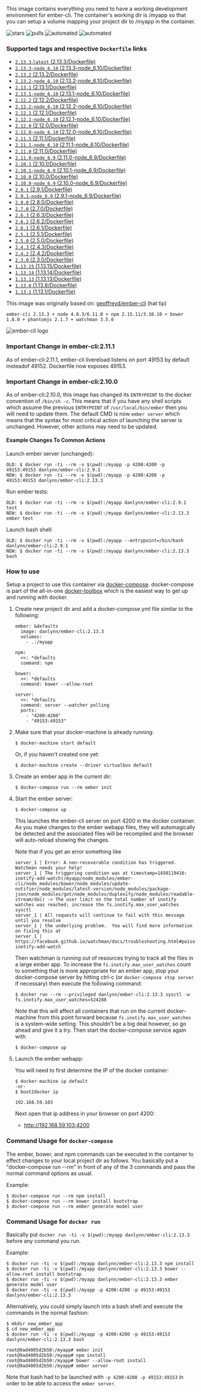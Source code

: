 This image contains everything you need to have a working development environment for ember-cli.  The container's working dir is /myapp so that you can setup a volume mapping your project dir to /myapp in the container.

![stars](https://img.shields.io/docker/stars/danlynn/ember-cli.svg) ![pulls](https://img.shields.io/docker/pulls/danlynn/ember-cli.svg) ![automated](https://img.shields.io/docker/automated/danlynn/ember-cli.svg) ![automated](https://img.shields.io/docker/build/danlynn/ember-cli.svg)

### Supported tags and respective `Dockerfile` links

+ [`2.13.3`,`latest` (2.13.3/Dockerfile)](https://github.com/danlynn/ember-cli/blob/2.13.3/Dockerfile)
+ [`2.13.3-node_6.10` (2.13.3-node_6.10/Dockerfile)](https://github.com/danlynn/ember-cli/blob/2.13.3-node_6.10/Dockerfile)
+ [`2.13.2` (2.13.2/Dockerfile)](https://github.com/danlynn/ember-cli/blob/2.13.2/Dockerfile)
+ [`2.13.2-node_6.10` (2.13.2-node_6.10/Dockerfile)](https://github.com/danlynn/ember-cli/blob/2.13.2-node_6.10/Dockerfile)
+ [`2.13.1` (2.13.1/Dockerfile)](https://github.com/danlynn/ember-cli/blob/2.13.1/Dockerfile)
+ [`2.13.1-node_6.10` (2.13.1-node_6.10/Dockerfile)](https://github.com/danlynn/ember-cli/blob/2.13.1-node_6.10/Dockerfile)
+ [`2.12.2` (2.12.2/Dockerfile)](https://github.com/danlynn/ember-cli/blob/2.12.2/Dockerfile)
+ [`2.12.2-node_6.10` (2.12.2-node_6.10/Dockerfile)](https://github.com/danlynn/ember-cli/blob/2.12.2-node_6.10/Dockerfile)
+ [`2.12.1` (2.12.1/Dockerfile)](https://github.com/danlynn/ember-cli/blob/2.12.1/Dockerfile)
+ [`2.12.1-node_6.10` (2.12.1-node_6.10/Dockerfile)](https://github.com/danlynn/ember-cli/blob/2.12.1-node_6.10/Dockerfile)
+ [`2.12.0` (2.12.0/Dockerfile)](https://github.com/danlynn/ember-cli/blob/2.12.0/Dockerfile)
+ [`2.12.0-node_6.10` (2.12.0-node_6.10/Dockerfile)](https://github.com/danlynn/ember-cli/blob/2.12.0-node_6.10/Dockerfile)
+ [`2.11.1` (2.11.1/Dockerfile)](https://github.com/danlynn/ember-cli/blob/2.11.1/Dockerfile)
+ [`2.11.1-node_6.10` (2.11.1-node_6.10/Dockerfile)](https://github.com/danlynn/ember-cli/blob/2.11.1-node_6.10/Dockerfile)
+ [`2.11.0` (2.11.0/Dockerfile)](https://github.com/danlynn/ember-cli/blob/2.11.0/Dockerfile)
+ [`2.11.0-node_6.9` (2.11.0-node_6.9/Dockerfile)](https://github.com/danlynn/ember-cli/blob/2.11.0-node_6.9/Dockerfile)
+ [`2.10.1` (2.10.1/Dockerfile)](https://github.com/danlynn/ember-cli/blob/2.10.1/Dockerfile)
+ [`2.10.1-node_6.9` (2.10.1-node_6.9/Dockerfile)](https://github.com/danlynn/ember-cli/blob/2.10.1-node_6.9/Dockerfile)
+ [`2.10.0` (2.10.0/Dockerfile)](https://github.com/danlynn/ember-cli/blob/2.10.0/Dockerfile)
+ [`2.10.0-node_6.9` (2.10.0-node_6.9/Dockerfile)](https://github.com/danlynn/ember-cli/blob/2.10.0-node_6.9/Dockerfile)
+ [`2.9.1` (2.9.1/Dockerfile)](https://github.com/danlynn/ember-cli/blob/2.9.1/Dockerfile)
+ [`2.9.1-node_6.9` (2.9.1-node_6.9/Dockerfile)](https://github.com/danlynn/ember-cli/blob/2.9.1-node_6.9/Dockerfile)
+ [`2.8.0` (2.8.0/Dockerfile)](https://github.com/danlynn/ember-cli/blob/2.8.0/Dockerfile)
+ [`2.7.0` (2.7.0/Dockerfile)](https://github.com/danlynn/ember-cli/blob/2.7.0/Dockerfile)
+ [`2.6.3` (2.6.3/Dockerfile)](https://github.com/danlynn/ember-cli/blob/2.6.3/Dockerfile)
+ [`2.6.2` (2.6.2/Dockerfile)](https://github.com/danlynn/ember-cli/blob/2.6.2/Dockerfile)
+ [`2.6.1` (2.6.1/Dockerfile)](https://github.com/danlynn/ember-cli/blob/2.6.1/Dockerfile)
+ [`2.5.1` (2.5.1/Dockerfile)](https://github.com/danlynn/ember-cli/blob/2.5.1/Dockerfile)
+ [`2.5.0` (2.5.0/Dockerfile)](https://github.com/danlynn/ember-cli/blob/2.5.0/Dockerfile)
+ [`2.4.3` (2.4.3/Dockerfile)](https://github.com/danlynn/ember-cli/blob/2.4.3/Dockerfile)
+ [`2.4.2` (2.4.2/Dockerfile)](https://github.com/danlynn/ember-cli/blob/2.4.2/Dockerfile)
+ [`2.3.0` (2.3.0/Dockerfile)](https://github.com/danlynn/ember-cli/blob/2.3.0/Dockerfile)
+ [`1.13.15` (1.13.15/Dockerfile)](https://github.com/danlynn/ember-cli/blob/1.13.15/Dockerfile)
+ [`1.13.14` (1.13.14/Dockerfile)](https://github.com/danlynn/ember-cli/blob/1.13.14/Dockerfile)
+ [`1.13.13` (1.13.13/Dockerfile)](https://github.com/danlynn/ember-cli/blob/1.13.13/Dockerfile)
+ [`1.13.8` (1.13.8/Dockerfile)](https://github.com/danlynn/ember-cli/blob/1.13.8/Dockerfile)
+ [`1.13.1` (1.13.1/Dockerfile)](https://github.com/danlynn/ember-cli/blob/1.13.1/Dockerfile)


This image was originally based on: [geoffreyd/ember-cli](https://registry.hub.docker.com/u/geoffreyd/ember-cli/) (hat tip)

`ember-cli 2.13.3 + node 4.8.3/6.11.0 + npm 2.15.11/3.10.10 + bower 1.8.0 + phantomjs 2.1.7 + watchman 3.5.0`

![ember-cli logo](https://raw.githubusercontent.com/danlynn/ember-cli/master/logo.png)

### Important Change in ember-cli:2.11.1

As of ember-cli:2.11.1, ember-cli livereload listens on port 49153 by default insteadof 49152.  Dockerfile now exposes 49153.

### Important Change in ember-cli:2.10.0

As of ember-cli:2.10.0, this image has changed its `ENTRYPOINT` to the docker convention of `/bin/sh -c`.  This means that if you have any shell scripts which assume the previous `ENTRYPOINT` of `/usr/local/bin/ember` then you will need to update them.  The default CMD is now `ember server` which means that the syntax for most critical action of launching the server is unchanged.  However, other actions may need to be updated.

#### Example Changes To Common Actions

Launch ember server (unchanged):

```
OLD: $ docker run -ti --rm -v $(pwd):/myapp -p 4200:4200 -p 49153:49153 danlynn/ember-cli:2.9.1
NEW: $ docker run -ti --rm -v $(pwd):/myapp -p 4200:4200 -p 49153:49153 danlynn/ember-cli:2.13.3

```

Run ember tests:

```
OLD: $ docker run -ti --rm -v $(pwd):/myapp danlynn/ember-cli:2.9.1 test
NEW: $ docker run -ti --rm -v $(pwd):/myapp danlynn/ember-cli:2.13.3 ember test
```

Launch bash shell:

```
OLD: $ docker run -ti --rm -v $(pwd):/myapp --entrypoint=/bin/bash danlynn/ember-cli:2.9.1
NEW: $ docker run -ti --rm -v $(pwd):/myapp danlynn/ember-cli:2.13.3 bash
```


### How to use

Setup a project to use this container via [docker-compose](https://www.docker.com/products/docker-compose).  docker-compose is part of the all-in-one [docker-toolbox](https://www.docker.com/products/overview#/docker_toolbox) which is the easiest way to get up and running with docker.

1. Create new project dir and add a docker-compose.yml file similar to the following:

   ```
   ember: &defaults
     image: danlynn/ember-cli:2.13.3
     volumes:
       - .:/myapp

   npm:
     <<: *defaults
     command: npm

   bower:
     <<: *defaults
     command: bower --allow-root

   server:
     <<: *defaults
     command: server --watcher polling
     ports:
       - "4200:4200"
       - "49153:49153"
   ```

2. Make sure that your docker-machine is already running:

	```
	$ docker-machine start default
	```
	
	Or, if you haven't created one yet:
	
	```
	$ docker-machine create --driver virtualbox default
	```

2. Create an ember app in the current dir:

	```
	$ docker-compose run --rm ember init
	```

3. Start the ember server:

   ```
   $ docker-compose up
   ```

   This launches the ember-cli server on port 4200 in the docker container. As you make changes to the ember webapp files, they will automagically be detected and the associated files will be recompiled and the browser will auto-reload showing the changes.
   
   Note that if you get an error something like
   
   ```
   server_1 | Error: A non-recoverable condition has triggered.  Watchman needs your help!
   server_1 | The triggering condition was at timestamp=1450119416: inotify-add-watch(/myapp/node_modules/ember-cli/node_modules/bower/node_modules/update-notifier/node_modules/latest-version/node_modules/package-json/node_modules/got/node_modules/duplexify/node_modules/readable-stream/doc) -> The user limit on the total number of inotify watches was reached; increase the fs.inotify.max_user_watches sysctl
   server_1 | All requests will continue to fail with this message until you resolve
   server_1 | the underlying problem.  You will find more information on fixing this at
   server_1 | https://facebook.github.io/watchman/docs/troubleshooting.html#poison-inotify-add-watch
   ```
   
   Then watchman is running out of resources trying to track all the files in a large ember app.  To increase the `fs.inotify.max_user_watches` count to something that is more appropriate for an ember app, stop your docker-compose server by hitting ctrl-c (or `docker-compose stop server` if necessary) then execute the following command:
   
   ```
   $ docker run --rm --privileged danlynn/ember-cli:2.13.3 sysctl -w fs.inotify.max_user_watches=524288
   ```
   
   Note that this will affect all containers that run on the current docker-machine from this point forward because `fs.inotify.max_user_watches` is a system-wide setting.  This shouldn't be a big deal however, so go ahead and give it a try.  Then start the docker-compose service again with
   
   ```
   $ docker-compose up
   ```

4. Launch the ember webapp:

   You will need to first determine the IP of the docker container:

   ```
   $ docker-machine ip default
   -or-
   $ boot2docker ip

   192.168.59.103
   ```

   Next open that ip address in your browser on port 4200:

   + http://192.168.59.103:4200

### Command Usage for `docker-compose`

The ember, bower, and npm commands can be executed in the container to effect changes to your local project dir as follows.  You basically put a "docker-compose run --rm" in front of any of the 3 commands and pass the normal command options as usual.

Example:

```
$ docker-compose run --rm npm install
$ docker-compose run --rm bower install bootstrap
$ docker-compose run --rm ember generate model user
```

### Command Usage for `docker run`

Basically put `docker run -ti -v $(pwd):/myapp danlynn/ember-cli:2.13.3` before any command you run.

Example:

```
$ docker run -ti -v $(pwd):/myapp danlynn/ember-cli:2.13.3 npm install
$ docker run -ti -v $(pwd):/myapp danlynn/ember-cli:2.13.3 bower --allow-root install bootstrap
$ docker run -ti -v $(pwd):/myapp danlynn/ember-cli:2.13.3 ember generate model user
$ docker run -ti -v $(pwd):/myapp -p 4200:4200 -p 49153:49153 danlynn/ember-cli:2.13.3
```

Alternatively, you could simply launch into a bash shell and execute the commands in the normal fashion:

```
$ mkdir new_ember_app
$ cd new_ember_app
$ docker run -ti -v $(pwd):/myapp -p 4200:4200 -p 49153:49153 danlynn/ember-cli:2.13.3 bash

root@9ad4805d2b50:/myapp# ember init
root@9ad4805d2b50:/myapp# npm install
root@9ad4805d2b50:/myapp# bower --allow-root install
root@9ad4805d2b50:/myapp# ember server
```

Note that bash had to be launched with `-p 4200:4200 -p 49153:49153` in order to be able to access the `ember server`.
